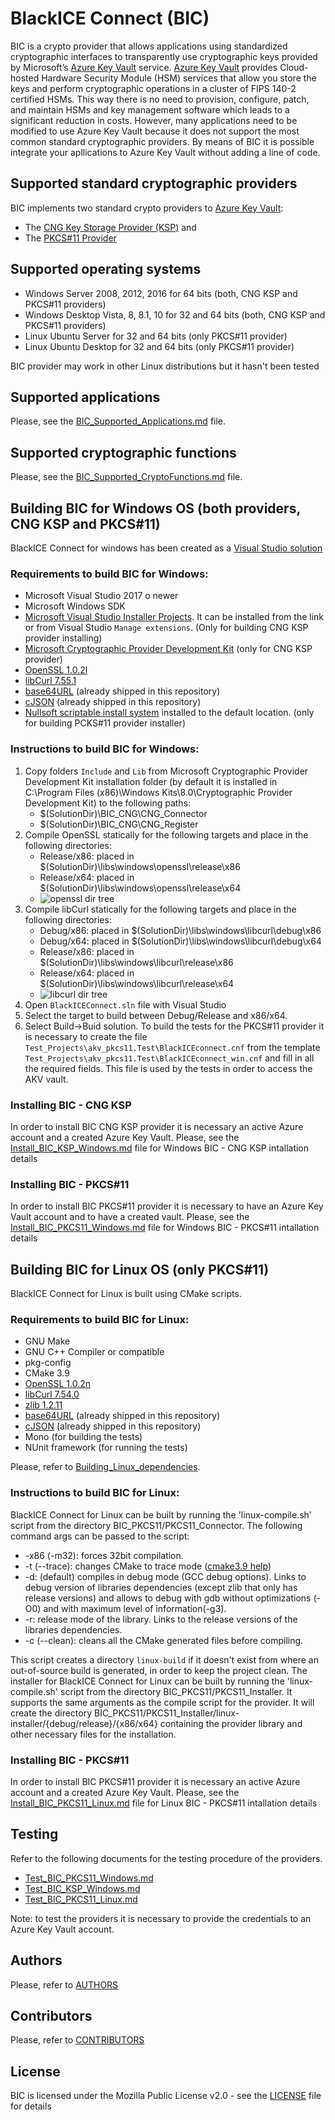 # BlackICE Connect (BIC)
BIC is a crypto provider that allows applications using standardized cryptographic interfaces to transparently use cryptographic keys provided by Microsoft’s [Azure Key Vault](https://azure.microsoft.com/en-us/services/key-vault/) service.
[Azure Key Vault](https://azure.microsoft.com/en-us/services/key-vault/) provides Cloud-hosted Hardware Security Module (HSM) services that allow you store the keys and perform cryptographic operations in a cluster of FIPS 140-2 certified HSMs. This way there is no need to provision, configure, patch, and maintain HSMs and key management software which leads to a significant reduction in costs. 
However, many applications need to be modified to use Azure Key Vault because it does not support the most common standard cryptographic providers. By means of BIC it is possible integrate your apllications to Azure Key Vault  without adding a line of code. 

## Supported standard cryptographic providers
BIC implements two standard crypto providers to [Azure Key Vault](https://azure.microsoft.com/en-us/services/key-vault/): 
- The [CNG Key Storage Provider (KSP)](https://docs.microsoft.com/en-us/windows/win32/seccng/cng-portal) and
- The [PKCS#11 Provider](https://www.oasis-open.org/committees/tc_home.php?wg_abbrev=pkcs11) 

## Supported operating systems
- Windows Server 2008, 2012, 2016 for 64 bits (both, CNG KSP and PKCS#11 providers)
- Windows Desktop Vista, 8, 8.1, 10 for 32 and 64 bits (both, CNG KSP and PKCS#11 providers)
- Linux Ubuntu Server for 32 and 64 bits (only PKCS#11 provider)
- Linux Ubuntu Desktop for 32 and 64 bits (only PKCS#11 provider)

BIC provider may work in other Linux distributions but it hasn't been tested

## Supported applications
Please, see the [BIC_Supported_Applications.md](BIC_Supported_Applications.md) file.

## Supported cryptographic functions
Please, see the [BIC_Supported_CryptoFunctions.md](BIC_Supported_CryptoFunctions.md) file.

## Building BIC for Windows OS (both providers, CNG KSP and PKCS#11)
BlackICE Connect for windows has been created as a [Visual Studio solution](BlackICEConnect.sln)

### Requirements to build BIC for Windows:
- Microsoft Visual Studio 2017 o newer
- Microsoft Windows SDK
- [Microsoft Visual Studio Installer Projects](https://marketplace.visualstudio.com/items?itemName=VisualStudioClient.MicrosoftVisualStudio2017InstallerProjects). It can be installed from the link or from Visual Studio `Manage extensions`. (Only for building CNG KSP provider installing)
- [Microsoft Cryptographic Provider Development Kit](https://www.microsoft.com/en-us/download/details.aspx?id=30688) (only for CNG KSP provider)
- [OpenSSL 1.0.2l](https://github.com/openssl/openssl/archive/OpenSSL_1_0_2l.zip)
- [libCurl 7.55.1](https://github.com/curl/curl/releases/download/curl-7_55_1/curl-7.55.1.zip)
- [base64URL](https://github.com/jons/base64url) (already shipped in this repository)
- [cJSON](https://github.com/DaveGamble/cJSON) (already shipped in this repository)
- [Nullsoft scriptable install system](https://nsis.sourceforge.io/Download) installed to the default location. (only for building PCKS#11 provider installer)

### Instructions to build BIC for Windows:
1. Copy folders `Include` and `Lib` from Microsoft Cryptographic Provider Development Kit installation folder (by default it is installed in C:\Program Files (x86)\Windows Kits\8.0\Cryptographic Provider Development Kit) to the following paths:
    - $(SolutionDir)\BIC_CNG\CNG_Connector
    - $(SolutionDir)\BIC_CNG\CNG_Register
2. Compile OpenSSL statically for the following targets and place in the following directories:
    - Release/x86: placed in $(SolutionDir)\libs\windows\openssl\release\x86
    - Release/x64: placed in $(SolutionDir)\libs\windows\openssl\release\x64
    - ![openssl dir tree](img/openssl_dirtree.png)
3. Compile libCurl statically for the following targets and place in the following directories:
    - Debug/x86: placed in $(SolutionDir)\libs\windows\libcurl\debug\x86
    - Debug/x64: placed in $(SolutionDir)\libs\windows\libcurl\debug\x64
    - Release/x86: placed in $(SolutionDir)\libs\windows\libcurl\release\x86
    - Release/x64: placed in $(SolutionDir)\libs\windows\libcurl\release\x64
    - ![libcurl dir tree](img/libcurl_dirtree.png)
4. Open `BlackICEConnect.sln` file with Visual Studio
5. Select the target to build between Debug/Release and x86/x64.
6. Select Build->Buid solution. To build the tests for the PKCS#11 provider it is necessary to create the file `Test_Projects\akv_pkcs11.Test\BlackICEconnect.cnf` from the template `Test_Projects\akv_pkcs11.Test\BlackICEconnect_win.cnf` and fill in all the required fields. This file is used by the tests in order to access the AKV vault.

### Installing BIC - CNG KSP
In order to install BIC CNG KSP provider it is necessary an active Azure account and a created Azure Key Vault.
Please, see the [Install_BIC_KSP_Windows.md](Install_BIC_KSP_Windows.md) file for Windows BIC - CNG KSP intallation details 

### Installing BIC - PKCS#11
In order to install BIC PKCS#11 provider it is necessary to have an Azure Key Vault account and to have a created vault.
Please, see the [Install_BIC_PKCS11_Windows.md](Install_BIC_PKCS11_Windows.md) file for Windows BIC - PKCS#11 intallation details

## Building BIC for Linux OS (only PKCS#11)
BlackICE Connect for Linux is built using CMake scripts.

### Requirements to build BIC for Linux:
- GNU Make
- GNU C++ Compiler or compatible
- pkg-config
- CMake 3.9
- [OpenSSL 1.0.2n](https://github.com/openssl/openssl/archive/OpenSSL_1_0_2n.zip)
- [libCurl 7.54.0](https://github.com/curl/curl/releases/download/curl-7_54_0/curl-7.54.0.zip)
- [zlib 1.2.11](https://github.com/madler/zlib/archive/v1.2.11.zip)
- [base64URL](https://github.com/jons/base64url) (already shipped in this repository)
- [cJSON](https://github.com/DaveGamble/cJSON) (already shipped in this repository)
- Mono (for building the tests)
- NUnit framework (for running the tests)

Please, refer to [Building_Linux_dependencies](Building_Linux_dependencies.md).

### Instructions to build BIC for Linux:
BlackICE Connect for Linux can be built by running the 'linux-compile.sh' script from the directory BIC_PKCS11/PKCS11_Connector.
The following command args can be passed to the script:
* -x86 (-m32): forces 32bit compilation.
* -t (--trace): changes CMake to trace mode ([cmake3.9 help](https://cmake.org/cmake/help/v3.9/manual/cmake.1.html))
* -d: (default) compiles in debug mode (GCC debug options). Links to debug version of libraries dependencies (except zlib that only has release versions) and allows to debug with gdb without optimizations (-O0) and with maximum level of information(-g3).
* -r: release mode of the library. Links to the release versions of the libraries dependencies.
* -c (--clean): cleans all the CMake generated files before compiling.

This script creates a directory `linux-build` if it doesn't exist from where an out-of-source build is generated, in order to keep the project clean.
The installer for BlackICE Connect for Linux can be built by running the 'linux-compile.sh' script from the directory BIC_PKCS11/PKCS11_Installer. It supports the same arguments as the compile script for the provider. It will create the directory BIC_PKCS11/PKCS11_Installer/linux-installer/{debug/release}/{x86/x64} containing the provider library and other necessary files for the installation.

### Installing BIC - PKCS#11
In order to install BIC PKCS#11 provider it is necessary an active Azure account and a created Azure Key Vault.
Please, see the [Install_BIC_PKCS11_Linux.md](Install_BIC_PKCS11_Linux.md) file for Linux BIC - PKCS#11 intallation details

## Testing
Refer to the following documents for the testing procedure of the providers.
- [Test_BIC_PKCS11_Windows.md](Test_BIC_PKCS11_Windows.md)
- [Test_BIC_KSP_Windows.md](Test_BIC_KSP_Windows.md)
- [Test_BIC_PKCS11_Linux.md](Test_BIC_PKCS11_Linux.md)

Note: to test the providers it is necessary to provide the credentials to an Azure Key Vault account.

## Authors
Please, refer to [AUTHORS](AUTHORS)

## Contributors
Please, refer to [CONTRIBUTORS](CONTRIBUTORS)

## License
BIC is licensed under the Mozilla Public License v2.0 - see the [LICENSE](LICENSE) file for details